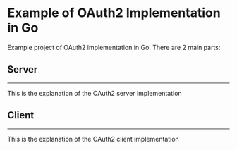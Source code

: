 # Example of OAuth2 Implementation in Go

Example project of OAuth2 implementation in Go. There are 2 main parts:

## Server
---
This is the explanation of the OAuth2 server implementation

## Client
---
This is the explanation of the OAuth2 client implementation